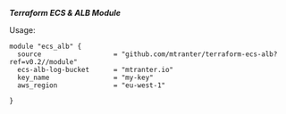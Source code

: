 ***Terraform ECS & ALB Module***

Usage:
```
module "ecs_alb" {
  source                  = "github.com/mtranter/terraform-ecs-alb?ref=v0.2//module"
  ecs-alb-log-bucket      = "mtranter.io"
  key_name                = "my-key"
  aws_region              = "eu-west-1"
  
}
```
